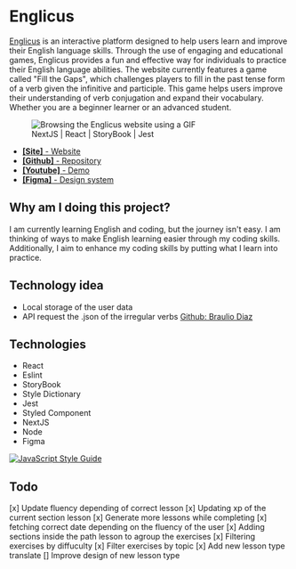<div id="desc">
  <h1>Englicus</h1>
  <p><a href="https://englicus.vercel.app/" target="_blank">Englicus</a>  is an interactive platform designed to help users learn and improve their English language skills. Through the use of engaging and educational games, Englicus provides a fun and effective way for individuals to practice their English language abilities. The website currently features a game called "Fill the Gaps", which challenges players to fill in the past tense form of a verb given the infinitive and participle. This game helps users improve their understanding of verb conjugation and expand their vocabulary. Whether you are a beginner learner or an advanced student.</p>

  <figure>  
      <image src="https://user-images.githubusercontent.com/66533853/216763659-97111abb-0ec2-4a06-b6b6-5bef7fa093c5.gif" alt="Browsing the Englicus website using a GIF"/></br>
      <figcaption>NextJS | React | StoryBook | Jest </figcaption>
  </figure>
  
  <ul>
    <li>
      <a href="https://englicus.vercel.app/" target="_blank">
      <b>[Site]</b> - Website
      </a>
    </li>
    <li>
      <a href="https://github.com/eyubkh/Englicus" target="_blank">
      <b>[Github]</b> - Repository
      </a>
    </li>
    <li>
      <a href="https://youtu.be/YT3fT6dRCP0" target="_blank">
      <b>[Youtube]</b> - Demo
      </a>
    </li>
    <li>
      <a href="https://www.figma.com/file/67LuQ7nQzcKvGbqG5BRMTC/Design-System-Englicus?node-id=0%3A1&t=ZODUkxlpN57bWyrp-1" target="_blank">
      <b>[Figma]</b> - Design system
      </a>
    </li>
  </ul>
</div>

## Why am I doing this project?

I am currently learning English and coding, but the journey isn't easy. I am thinking of ways to make English learning easier through my coding skills. Additionally, I aim to enhance my coding skills by putting what I learn into practice.

## Technology idea

-   Local storage of the user data
-   API request the .json of the irregular verbs [Github: Braulio Diaz](https://github.com/brauliodiez/irregular-verbs-english-json)

## Technologies

-   React
-   Eslint
-   StoryBook
-   Style Dictionary
-   Jest
-   Styled Component
-   NextJS
-   Node
-   Figma

[![JavaScript Style Guide](https://cdn.rawgit.com/standard/standard/master/badge.svg)](https://github.com/standard/standard)

## Todo

[x] Update fluency depending of correct lesson 
[x] Updating xp of the current section lesson 
[x] Generate more lessons while completing 
[x] fetching correct date depending on the fluency of the user
[x] Adding sections inside the path lesson to agroup the exercises 
[x] Filtering exercises by diffuculty
[x] Filter exercises by topic 
[x] Add new lesson type translate
[] Improve design of new lesson type

